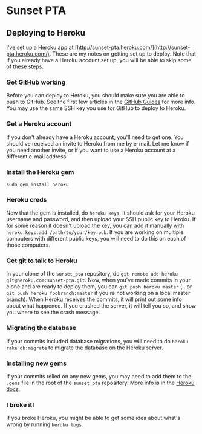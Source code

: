 # Sunset PTA

## Deploying to Heroku

I've set up a Heroku app at [http://sunset-pta.heroku.com/](http://sunset-pta.heroku.com/). These are my notes on getting set up to deploy. Note that if you already have a Heroku account set up, you will be able to skip some of these steps.


### Get GitHub working

Before you can deploy to Heroku, you should make sure you are able to push to GitHub. See the first few articles in the [GitHub Guides](http://github.com/guides/home) for more info. You may use the same SSH key you use for GitHub to deploy to Heroku.



### Get a Heroku account

If you don't already have a Heroku account, you'll need to get one. You should've received an invite to Heroku from me by e-mail. Let me know if you need another invite, or if you want to use a Heroku account at a different e-mail address.



### Install the Heroku gem

`sudo gem install heroku`



### Heroku creds

Now that the gem is installed, do `heroku keys`. It should ask for your Heroku username and password, and then upload your SSH public key to Heroku. If for some reason it doesn't upload the key, you can add it manually with `heroku keys:add /path/to/your/key.pub`. If you are working on multiple computers with different public keys, you will need to do this on each of those computers.



### Get git to talk to Heroku

In your clone of the `sunset_pta` repository, do `git remote add heroku git@heroku.com:sunset-pta.git`. Now, when you've made commits in your clone and are ready to deploy them, you can `git push heroku master` (...or `git push heroku foobranch:master` if you're not working on a local master branch). When Heroku receives the commits, it will print out some info about what happened. If you crashed the server, it will tell you so, and show you where to see the crash message.



### Migrating the database

If your commits included database migrations, you will need to do `heroku rake db:migrate` to migrate the database on the Heroku server.



### Installing new gems

If your commits relied on any new gems, you may need to add them to the `.gems` file in the root of the `sunset_pta` repository. More info is in the [Heroku docs](http://docs.heroku.com/gems#gem-manifest).



### I broke it!

If you broke Heroku, you might be able to get some idea about what's wrong by running `heroku logs`.